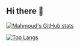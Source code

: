 ## Hi there 👋

[![Mahmoud's GitHub stats](https://github-readme-stats.vercel.app/api?username=hefnymah)](https://github.com/hefnymah/github-readme-stats)


[![Top Langs](https://github-readme-stats.vercel.app/api/top-langs/?username=hefnymah&layout=donut-vertical)](https://github.com/hefnymah/github-readme-stats)

